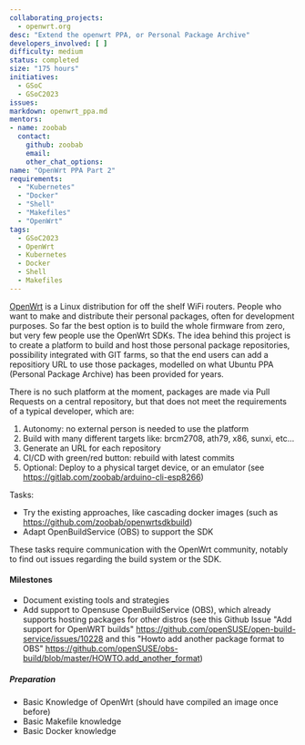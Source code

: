 ```yaml
---
collaborating_projects:
  - openwrt.org
desc: "Extend the openwrt PPA, or Personal Package Archive"
developers_involved: [ ]
difficulty: medium
status: completed
size: "175 hours"
initiatives:
  - GSoC
  - GSoC2023
issues:
markdown: openwrt_ppa.md
mentors:
- name: zoobab
  contact:
    github: zoobab
    email:
    other_chat_options:
name: "OpenWrt PPA Part 2"
requirements:
  - "Kubernetes"
  - "Docker"
  - "Shell"
  - "Makefiles"
  - "OpenWrt"
tags:
  - GSoC2023
  - OpenWrt
  - Kubernetes
  - Docker
  - Shell
  - Makefiles
---
```


[OpenWrt](openwrt.org) is a Linux distribution for off the shelf WiFi routers. People who want to make and distribute their personal packages, often for development purposes. So far the best option is to build the whole firmware from zero, but very few people use the OpenWrt SDKs. The idea behind this project is to create a platform to build and host those personal package repositories, possibility integrated with GIT farms, so that the end users can add a repositiory URL to use those packages, modelled on what Ubuntu PPA (Personal Package Archive) has been provided for years.

There is no such platform at the moment, packages are made via Pull Requests on a central repository, but that does not meet the requirements of a typical developer, which are:

1. Autonomy: no external person is needed to use the platform
2. Build with many different targets like: brcm2708, ath79, x86, sunxi, etc...
3. Generate an URL for each repository
4. CI/CD with green/red button: rebuild with latest commits
5. Optional: Deploy to a physical target device, or an emulator (see https://gitlab.com/zoobab/arduino-cli-esp8266)

Tasks:
 - Try the existing approaches, like cascading docker images (such as https://github.com/zoobab/openwrtsdkbuild)
 - Adapt OpenBuildService (OBS) to support the SDK

These tasks require communication with the OpenWrt community, notably to find out issues regarding the build system or the SDK.

#### Milestones

* Document existing tools and strategies
* Add support to Opensuse OpenBuildService (OBS), which already supports hosting packages for other distros (see this Github Issue "Add support for OpenWRT builds" https://github.com/openSUSE/open-build-service/issues/10228 and this "Howto add another package format to OBS" https://github.com/openSUSE/obs-build/blob/master/HOWTO.add_another_format)

##### Preparation

- Basic Knowledge of OpenWrt (should have compiled an image once before)
- Basic Makefile knowledge
- Basic Docker knowledge
